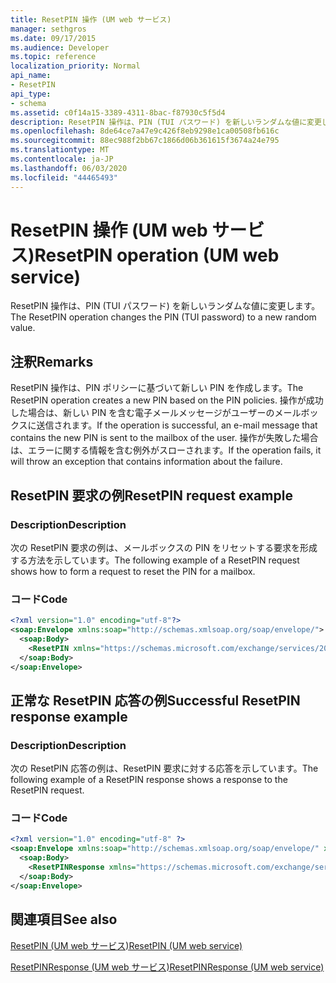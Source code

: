```yaml
---
title: ResetPIN 操作 (UM web サービス)
manager: sethgros
ms.date: 09/17/2015
ms.audience: Developer
ms.topic: reference
localization_priority: Normal
api_name:
- ResetPIN
api_type:
- schema
ms.assetid: c0f14a15-3389-4311-8bac-f87930c5f5d4
description: ResetPIN 操作は、PIN (TUI パスワード) を新しいランダムな値に変更します。
ms.openlocfilehash: 8de64ce7a47e9c426f8eb9298e1ca00508fb616c
ms.sourcegitcommit: 88ec988f2bb67c1866d06b361615f3674a24e795
ms.translationtype: MT
ms.contentlocale: ja-JP
ms.lasthandoff: 06/03/2020
ms.locfileid: "44465493"
---
```

# <a name="resetpin-operation-um-web-service"></a><span data-ttu-id="d82ea-103">ResetPIN 操作 (UM web サービス)</span><span class="sxs-lookup"><span data-stu-id="d82ea-103">ResetPIN operation (UM web service)</span></span>

<span data-ttu-id="d82ea-104">ResetPIN 操作は、PIN (TUI パスワード) を新しいランダムな値に変更します。</span><span class="sxs-lookup"><span data-stu-id="d82ea-104">The ResetPIN operation changes the PIN (TUI password) to a new random value.</span></span>
  
## <a name="remarks"></a><span data-ttu-id="d82ea-105">注釈</span><span class="sxs-lookup"><span data-stu-id="d82ea-105">Remarks</span></span>

<span data-ttu-id="d82ea-106">ResetPIN 操作は、PIN ポリシーに基づいて新しい PIN を作成します。</span><span class="sxs-lookup"><span data-stu-id="d82ea-106">The ResetPIN operation creates a new PIN based on the PIN policies.</span></span> <span data-ttu-id="d82ea-107">操作が成功した場合は、新しい PIN を含む電子メールメッセージがユーザーのメールボックスに送信されます。</span><span class="sxs-lookup"><span data-stu-id="d82ea-107">If the operation is successful, an e-mail message that contains the new PIN is sent to the mailbox of the user.</span></span> <span data-ttu-id="d82ea-108">操作が失敗した場合は、エラーに関する情報を含む例外がスローされます。</span><span class="sxs-lookup"><span data-stu-id="d82ea-108">If the operation fails, it will throw an exception that contains information about the failure.</span></span>
  
## <a name="resetpin-request-example"></a><span data-ttu-id="d82ea-109">ResetPIN 要求の例</span><span class="sxs-lookup"><span data-stu-id="d82ea-109">ResetPIN request example</span></span>

### <a name="description"></a><span data-ttu-id="d82ea-110">Description</span><span class="sxs-lookup"><span data-stu-id="d82ea-110">Description</span></span>

<span data-ttu-id="d82ea-111">次の ResetPIN 要求の例は、メールボックスの PIN をリセットする要求を形成する方法を示しています。</span><span class="sxs-lookup"><span data-stu-id="d82ea-111">The following example of a ResetPIN request shows how to form a request to reset the PIN for a mailbox.</span></span>
  
### <a name="code"></a><span data-ttu-id="d82ea-112">コード</span><span class="sxs-lookup"><span data-stu-id="d82ea-112">Code</span></span>

```XML
<?xml version="1.0" encoding="utf-8"?>
<soap:Envelope xmlns:soap="http://schemas.xmlsoap.org/soap/envelope/">
  <soap:Body>
    <ResetPIN xmlns="https://schemas.microsoft.com/exchange/services/2006/messages" />
  </soap:Body>
</soap:Envelope>
```

## <a name="successful-resetpin-response-example"></a><span data-ttu-id="d82ea-113">正常な ResetPIN 応答の例</span><span class="sxs-lookup"><span data-stu-id="d82ea-113">Successful ResetPIN response example</span></span>

### <a name="description"></a><span data-ttu-id="d82ea-114">Description</span><span class="sxs-lookup"><span data-stu-id="d82ea-114">Description</span></span>

<span data-ttu-id="d82ea-115">次の ResetPIN 応答の例は、ResetPIN 要求に対する応答を示しています。</span><span class="sxs-lookup"><span data-stu-id="d82ea-115">The following example of a ResetPIN response shows a response to the ResetPIN request.</span></span>
  
### <a name="code"></a><span data-ttu-id="d82ea-116">コード</span><span class="sxs-lookup"><span data-stu-id="d82ea-116">Code</span></span>

```XML
<?xml version="1.0" encoding="utf-8" ?> 
<soap:Envelope xmlns:soap="http://schemas.xmlsoap.org/soap/envelope/" xmlns:xsi="http://www.w3.org/2001/XMLSchema-instance" xmlns:xsd="http://www.w3.org/2001/XMLSchema">
  <soap:Body>
    <ResetPINResponse xmlns="https://schemas.microsoft.com/exchange/services/2006/messages" /> 
  </soap:Body>
</soap:Envelope>
```

## <a name="see-also"></a><span data-ttu-id="d82ea-117">関連項目</span><span class="sxs-lookup"><span data-stu-id="d82ea-117">See also</span></span>



[<span data-ttu-id="d82ea-118">ResetPIN (UM web サービス)</span><span class="sxs-lookup"><span data-stu-id="d82ea-118">ResetPIN (UM web service)</span></span>](resetpin-um-web-service.md)
  
[<span data-ttu-id="d82ea-119">ResetPINResponse (UM web サービス)</span><span class="sxs-lookup"><span data-stu-id="d82ea-119">ResetPINResponse (UM web service)</span></span>](resetpinresponse-um-web-service.md)

